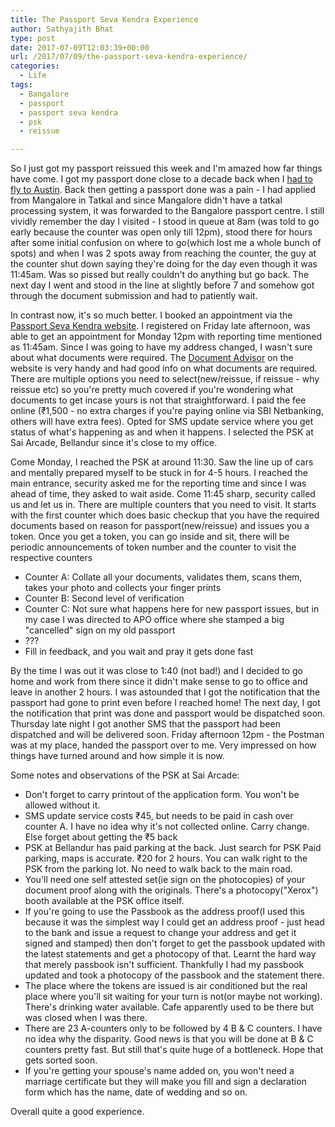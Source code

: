 ```yaml
---
title: The Passport Seva Kendra Experience
author: Sathyajith Bhat
type: post
date: 2017-07-09T12:03:39+00:00
url: /2017/07/09/the-passport-seva-kendra-experience/
categories:
  - Life
tags:
  - Bangalore
  - passport
  - passport seva kendra
  - psk
  - reissue

---
```

So I just got my passport reissued this week and I'm amazed how far things have come. I got my passport done close to a decade back when I [had to fly to Austin][1]. Back then getting a passport done was a pain - I had applied from Mangalore in Tatkal and since Mangalore didn't have a tatkal processing system, it was forwarded to the Bangalore passport centre. I still vividly remember the day I visited - I stood in queue at 8am (was told to go early because the counter was open only till 12pm), stood there for hours after some initial confusion on where to go(which lost me a whole bunch of spots) and when I was 2 spots away from reaching the counter, the guy at the counter shut down saying they're doing for the day even though it was 11:45am. Was so pissed but really couldn't do anything but go back. The next day I went and stood in the line at slightly before 7 and somehow got through the document submission and had to patiently wait.

<!--more-->

In contrast now, it's so much better. I booked an appointment via the <a href="https://portal2.passportindia.gov.in/AppOnlineProject/welcomeLink" target="_blank" rel="noopener">Passport Seva Kendra website</a>. I registered on Friday late afternoon, was able to get an appointment for Monday 12pm with reporting time mentioned as 11:45am. Since I was going to have my address changed, I wasn't sure about what documents were required. The <a href="https://portal2.passportindia.gov.in/AppOnlineProject/docAdvisor/attachmentAdvisorInp" target="_blank" rel="noopener">Document Advisor</a> on the website is very handy and had good info on what documents are required. There are multiple options you need to select(new/reissue, if reissue - why reissue etc) so you're pretty much covered if you're wondering what documents to get incase yours is not that straightforward. I paid the fee online (₹1,500 - no extra charges if you're paying online via SBI Netbanking, others will have extra fees). Opted for SMS update service where you get status of what's happening as and when it happens. I selected the PSK at Sai Arcade, Bellandur since it's close to my office.

Come Monday, I reached the PSK at around 11:30. Saw the line up of cars and mentally prepared myself to be stuck in for 4-5 hours. I reached the main entrance, security asked me for the reporting time and since I was ahead of time, they asked to wait aside. Come 11:45 sharp, security called us and let us in. There are multiple counters that you need to visit. It starts with the first counter which does basic checkup that you have the required documents based on reason for passport(new/reissue) and issues you a token. Once you get a token, you can go inside and sit, there will be periodic announcements of token number and the counter to visit the respective counters

  * Counter A: Collate all your documents, validates them, scans them, takes your photo and collects your finger prints
  * Counter B: Second level of verification
  * Counter C: Not sure what happens here for new passport issues, but in my case I was directed to APO office where she stamped a big "cancelled" sign on my old passport
  * ???
  * Fill in feedback, and you wait and pray it gets done fast

By the time I was out it was close to 1:40 (not bad!) and I decided to go home and work from there since it didn't make sense to go to office and leave in another 2 hours. I was astounded that I got the notification that the passport had gone to print even before I reached home! The next day, I got the notification that print was done and passport would be dispatched soon. Thursday late night I got another SMS that the passport had been dispatched and will be delivered soon. Friday afternoon 12pm - the Postman was at my place, handed the passport over to me. Very impressed on how things have turned around and how simple it is now.

Some notes and observations of the PSK at Sai Arcade:

  * Don't forget to carry printout of the application form. You won't be allowed without it.
  * SMS update service costs ₹45, but needs to be paid in cash over counter A. I have no idea why it's not collected online. Carry change. Else forget about getting the ₹5 back
  * PSK at Bellandur has paid parking at the back. Just search for PSK Paid parking, maps is accurate. ₹20 for 2 hours. You can walk right to the PSK from the parking lot. No need to walk back to the main road.
  * You'll need one self attested set(ie sign on the photocopies) of your document proof along with the originals. There's a photocopy("Xerox") booth available at the PSK office itself.
  * If you're going to use the Passbook as the address proof(I used this because it was the simplest way I could get an address proof - just head to the bank and issue a request to change your address and get it signed and stamped) then don't forget to get the passbook updated with the latest statements and get a photocopy of that. Learnt the hard way that merely passbook isn't sufficient. Thankfully I had my passbook updated and took a photocopy of the passbook and the statement there.
  * The place where the tokens are issued is air conditioned but the real place where you'll sit waiting for your turn is not(or maybe not working). There's drinking water available. Cafe apparently used to be there but was closed when I was there.
  * There are 23 A-counters only to be followed by 4 B & C counters. I have no idea why the disparity. Good news is that you will be done at B & C counters pretty fast. But still that's quite huge of a bottleneck. Hope that gets sorted soon.
  * If you're getting your spouse's name added on, you won't need a marriage certificate but they will make you fill and sign a declaration form which has the name, date of wedding and so on.

Overall quite a good experience.

 [1]: https://sathyabh.at/2008/11/22/experience-of-a-lifetime-the-mumbai-austin-flight/